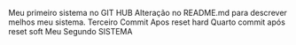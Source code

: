 Meu primeiro sistema no GIT HUB
Alteração no README.md para descrever melhos meu sistema.
Terceiro Commit Apos reset hard
Quarto commit após reset soft
Meu Segundo SISTEMA
